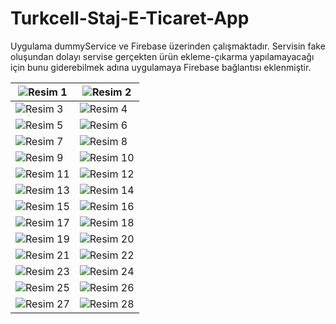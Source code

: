 # Turkcell-Staj-E-Ticaret-App
Uygulama dummyService ve Firebase üzerinden çalışmaktadır. Servisin fake oluşundan dolayı servise gerçekten ürün ekleme-çıkarma yapılamayacağı için bunu giderebilmek adına uygulamaya Firebase bağlantısı eklenmiştir.


| ![Resim 1](https://github.com/kursatmemis/Turkcell-Staj-E-Ticaret-App/blob/main/images/img-1.jpg) | ![Resim 2](https://github.com/kursatmemis/Turkcell-Staj-E-Ticaret-App/blob/main/images/img-1-dark.jpg) |
| --- | --- |
| ![Resim 3](https://github.com/kursatmemis/Turkcell-Staj-E-Ticaret-App/blob/main/images/img-2.jpg) | ![Resim 4](https://github.com/kursatmemis/Turkcell-Staj-E-Ticaret-App/blob/main/images/img-2-dark.jpg) |
| ![Resim 5](https://github.com/kursatmemis/Turkcell-Staj-E-Ticaret-App/blob/main/images/img-3.jpg) | ![Resim 6](https://github.com/kursatmemis/Turkcell-Staj-E-Ticaret-App/blob/main/images/img-3-dark.jpg) |
| ![Resim 7](https://github.com/kursatmemis/Turkcell-Staj-E-Ticaret-App/blob/main/images/img-4.jpg) | ![Resim 8](https://github.com/kursatmemis/Turkcell-Staj-E-Ticaret-App/blob/main/images/img-4-dark.jpg) |
| ![Resim 9](https://github.com/kursatmemis/Turkcell-Staj-E-Ticaret-App/blob/main/images/img-5.jpg) | ![Resim 10](https://github.com/kursatmemis/Turkcell-Staj-E-Ticaret-App/blob/main/images/img-5-dark.jpg) |
| ![Resim 11](https://github.com/kursatmemis/Turkcell-Staj-E-Ticaret-App/blob/main/images/img-6.jpg) | ![Resim 12](https://github.com/kursatmemis/Turkcell-Staj-E-Ticaret-App/blob/main/images/img-6-dark.jpg) |
| ![Resim 13](https://github.com/kursatmemis/Turkcell-Staj-E-Ticaret-App/blob/main/images/img-7.jpg) | ![Resim 14](https://github.com/kursatmemis/Turkcell-Staj-E-Ticaret-App/blob/main/images/img-7-dark.jpg) |
| ![Resim 15](https://github.com/kursatmemis/Turkcell-Staj-E-Ticaret-App/blob/main/images/img-8.jpg) | ![Resim 16](https://github.com/kursatmemis/Turkcell-Staj-E-Ticaret-App/blob/main/images/img-8-dark.jpg) |
| ![Resim 17](https://github.com/kursatmemis/Turkcell-Staj-E-Ticaret-App/blob/main/images/img-9.jpg) | ![Resim 18](https://github.com/kursatmemis/Turkcell-Staj-E-Ticaret-App/blob/main/images/img-9-dark.jpg) |
| ![Resim 19](https://github.com/kursatmemis/Turkcell-Staj-E-Ticaret-App/blob/main/images/img-10.jpg) | ![Resim 20](https://github.com/kursatmemis/Turkcell-Staj-E-Ticaret-App/blob/main/images/img-10-dark.jpg) |
| ![Resim 21](https://github.com/kursatmemis/Turkcell-Staj-E-Ticaret-App/blob/main/images/img-11.jpg) | ![Resim 22](https://github.com/kursatmemis/Turkcell-Staj-E-Ticaret-App/blob/main/images/img-11-dark.jpg) |
| ![Resim 23](https://github.com/kursatmemis/Turkcell-Staj-E-Ticaret-App/blob/main/images/img-12.jpg) | ![Resim 24](https://github.com/kursatmemis/Turkcell-Staj-E-Ticaret-App/blob/main/images/img-12-dark.jpg) |
| ![Resim 25](https://github.com/kursatmemis/Turkcell-Staj-E-Ticaret-App/blob/main/images/img-13.jpg) | ![Resim 26](https://github.com/kursatmemis/Turkcell-Staj-E-Ticaret-App/blob/main/images/img-13-dark.jpg) |
| ![Resim 27](https://github.com/kursatmemis/Turkcell-Staj-E-Ticaret-App/blob/main/images/img-14.jpg) | ![Resim 28](https://github.com/kursatmemis/Turkcell-Staj-E-Ticaret-App/blob/main/images/img-14-dark.jpg) |


